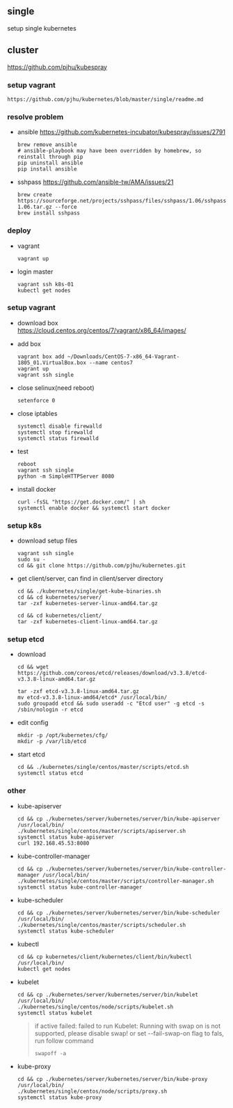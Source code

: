 ## single
setup single kubernetes

## cluster
https://github.com/pjhu/kubespray

### setup vagrant
    https://github.com/pjhu/kubernetes/blob/master/single/readme.md

### resolve problem

-  ansible
    https://github.com/kubernetes-incubator/kubespray/issues/2791
    ```
    brew remove ansible
    # ansible-playbook may have been overridden by homebrew, so reinstall through pip
    pip uninstall ansible
    pip install ansible
    ```

-  sshpass
    https://github.com/ansible-tw/AMA/issues/21
    ```
    brew create https://sourceforge.net/projects/sshpass/files/sshpass/1.06/sshpass-1.06.tar.gz --force
    brew install sshpass
    ```
 ### deploy
 - vagrant
    ```
    vagrant up
    ```
- login master
    ```
    vagrant ssh k8s-01
    kubectl get nodes
    ```

### setup vagrant
- download box
https://cloud.centos.org/centos/7/vagrant/x86_64/images/
- add box
    ```
    vagrant box add ~/Downloads/CentOS-7-x86_64-Vagrant-1805_01.VirtualBox.box --name centos7
    vagrant up
    vagrant ssh single
    ```
- close selinux(need reboot)
    ```
    setenforce 0
    ```

- close iptables
    ```
    systemctl disable firewalld
    systemctl stop firewalld
    systemctl status firewalld
    ```

- test
    ```
    reboot
    vagrant ssh single
    python -m SimpleHTTPServer 8080
    ```

- install docker
    ```
    curl -fsSL "https://get.docker.com/" | sh
    systemctl enable docker && systemctl start docker
    ```

### setup k8s

- download setup files
    ```
    vagrant ssh single
    sudo su -
    cd && git clone https://github.com/pjhu/kubernetes.git
    ```

- get client/server, can find in client/server directory
    ```
    cd && ./kubernetes/single/get-kube-binaries.sh
    cd && cd kubernetes/server/
    tar -zxf kubernetes-server-linux-amd64.tar.gz

    cd && cd kubernetes/client/
    tar -zxf kubernetes-client-linux-amd64.tar.gz
    ```

### setup etcd
- download
    ```
    cd && wget https://github.com/coreos/etcd/releases/download/v3.3.8/etcd-v3.3.8-linux-amd64.tar.gz

    tar -zxf etcd-v3.3.8-linux-amd64.tar.gz
    mv etcd-v3.3.8-linux-amd64/etcd* /usr/local/bin/
    sudo groupadd etcd && sudo useradd -c "Etcd user" -g etcd -s /sbin/nologin -r etcd
    ```

- edit config
    ```
    mkdir -p /opt/kubernetes/cfg/
    mkdir -p /var/lib/etcd
    ```
- start etcd    
    ```
    cd && ./kubernetes/single/centos/master/scripts/etcd.sh
    systemctl status etcd
    ```
### other
- kube-apiserver
    ```
    cd && cp ./kubernetes/server/kubernetes/server/bin/kube-apiserver /usr/local/bin/
    ./kubernetes/single/centos/master/scripts/apiserver.sh
    systemctl status kube-apiserver
    curl 192.168.45.53:8080
    ```
- kube-controller-manager
    ```
    cd && cp ./kubernetes/server/kubernetes/server/bin/kube-controller-manager /usr/local/bin/
    ./kubernetes/single/centos/master/scripts/controller-manager.sh
    systemctl status kube-controller-manager
    ```
- kube-scheduler
    ```
    cd && cp ./kubernetes/server/kubernetes/server/bin/kube-scheduler /usr/local/bin/
    ./kubernetes/single/centos/master/scripts/scheduler.sh
    systemctl status kube-scheduler
    ```    

- kubectl
    ```
    cd && cp kubernetes/client/kubernetes/client/bin/kubectl /usr/local/bin/
    kubectl get nodes
    ```

- kubelet
    ```
    cd && cp ./kubernetes/server/kubernetes/server/bin/kubelet /usr/local/bin/
    ./kubernetes/single/centos/node/scripts/kubelet.sh
    systemctl status kubelet
    ```
    > if active failed: failed to run Kubelet: Running with swap on is not supported, please disable swap! or set --fail-swap-on flag to fals, run follow command
    > ```
    > swapoff -a
    > ```

- kube-proxy
    ```
    cd && cp ./kubernetes/server/kubernetes/server/bin/kube-proxy /usr/local/bin/
    ./kubernetes/single/centos/node/scripts/proxy.sh
    systemctl status kube-proxy
    ```
